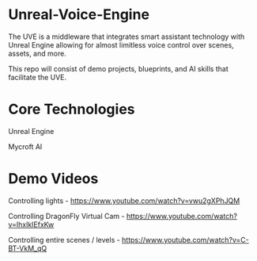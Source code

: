 # Unreal-Voice-Engine
The UVE is a middleware that integrates smart assistant technology with Unreal Engine allowing for almost limitless voice control over scenes, assets, and more.

This repo will consist of demo projects, blueprints, and AI skills that facilitate the UVE.

# Core Technologies

Unreal Engine

Mycroft AI

# Demo Videos

Controlling lights - https://www.youtube.com/watch?v=vwu2gXPhJQM

Controlling DragonFly Virtual Cam - https://www.youtube.com/watch?v=IhxlkIEfxKw

Controlling entire scenes / levels - https://www.youtube.com/watch?v=C-BT-VkM_qQ
